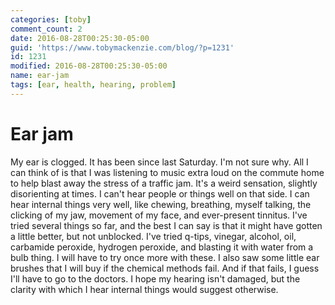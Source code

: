 ```yaml
---
categories: [toby]
comment_count: 2
date: 2016-08-28T00:25:30-05:00
guid: 'https://www.tobymackenzie.com/blog/?p=1231'
id: 1231
modified: 2016-08-28T00:25:30-05:00
name: ear-jam
tags: [ear, health, hearing, problem]
---
```


Ear jam
=======

My ear is clogged.  It has been since last Saturday.  I'm not sure why.  All I can think of is that I was listening to music extra loud on the commute home to help blast away the stress of a traffic jam.  It's a weird sensation, slightly disorienting at times.  I can't hear people or things well on that side.  I can hear internal things very well, like chewing, breathing, myself talking, the clicking of my jaw, movement of my face, and ever-present tinnitus.  I've tried several things so far, and the best I can say is that it might have gotten a little better, but not unblocked.  I've tried q-tips, vinegar, alcohol, oil, carbamide peroxide, hydrogen peroxide, and blasting it with water from a bulb thing.  I will have to try once more with these.  I also saw some little ear brushes that I will buy if the chemical methods fail.  And if that fails, I guess I'll have to go to the doctors.  I hope my hearing isn't damaged, but the clarity with which I hear internal things would suggest otherwise.
